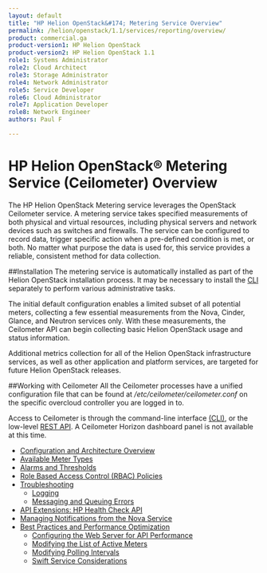 ```yaml
---
layout: default
title: "HP Helion OpenStack&#174; Metering Service Overview"
permalink: /helion/openstack/1.1/services/reporting/overview/
product: commercial.ga
product-version1: HP Helion OpenStack
product-version2: HP Helion OpenStack 1.1
role1: Systems Administrator 
role2: Cloud Architect 
role3: Storage Administrator 
role4: Network Administrator 
role5: Service Developer 
role6: Cloud Administrator 
role7: Application Developer 
role8: Network Engineer 
authors: Paul F

---
```

<!--UNDER REVISION-->

<script>

function PageRefresh {
onLoad="window.refresh"
}

PageRefresh();

</script>


# HP Helion OpenStack&#174; Metering Service (Ceilometer) Overview
The HP Helion OpenStack Metering service leverages the OpenStack Ceilometer service. A metering service takes specified measurements of both physical and virtual resources, including physical servers and network devices such as switches and firewalls. The service can be configured to record data, trigger specific action when a pre-defined condition is met, or both. No matter what purpose the data is used for, this service provides a reliable, consistent method for data collection.

##Installation
The metering service is automatically installed as part of the Helion OpenStack installation process. It may be necessary to install the [CLI](http://docs.openstack.org/user-guide/content/install_clients.html) separately to perform various administrative tasks. 

The initial default configuration enables a limited subset of all potential meters, collecting a few essential measurements from the Nova, Cinder, Glance, and Neutron services only. With these measurements, the Ceilometer API can begin collecting basic Helion OpenStack usage and status information.  

Additional metrics collection for all of the Helion OpenStack infrastructure services, as well as other application and platform services, are targeted for future Helion OpenStack releases.  

##Working with Ceilometer
All the Ceilometer processes have a unified configuration file that can be found at */etc/ceilometer/ceilometer.conf* on the specific overcloud controller you are logged in to.

Access to Ceilometer is through the command-line interface [(CLI)](http://docs.openstack.org/cli-reference/content/ceilometerclient_commands.html), or the low-level [REST API](http://developer.openstack.org/api-ref-telemetry-v2.html). A Ceilometer Horizon dashboard panel is not available at this time. 

* [Configuration and Architecture Overview](/helion/openstack/1.1/services/reporting/components/)
* [Available Meter Types](/helion/openstack/1.1/services/reporting/metertypes/)
* [Alarms and Thresholds](/helion/openstack/1.1/services/reporting/alarms/)
* [Role Based Access Control (RBAC) Policies](/helion/openstack/1.1/services/reporting/RBAC/)
* [Troubleshooting](/helion/openstack/1.1/services/reporting/troubleshooting/)
	* [Logging](/helion/openstack/1.1/services/reporting/troubleshooting/#logging)
	* [Messaging and Queuing Errors](/helion/openstack/1.1/services/reporting/troubleshooting/#qerrors)
* [API Extensions: HP Health Check API](/helion/openstack/1.1/services/reporting/APIextensions/)
* [Managing Notifications from the Nova Service](/helion/openstack/1.1/services/reporting/bestpractices/#ceilandnova)
* [Best Practices and Performance Optimization](/helion/openstack/1.1/services/reporting/bestpractices/)
	- [Configuring the Web Server for API Performance](/helion/openstack/1.1/services/reporting/bestpractices/#webserverapi)
	- [Modifying the List of Active Meters](/helion/openstack/1.1/services/reporting/bestpractices/#meterlist)
	- [Modifying Polling Intervals](/helion/openstack/1.1/services/reporting/bestpractices/#pollinterval)
	- [Swift Service Considerations](/helion/openstack/1.1/services/reporting/bestpractices/#swift)

